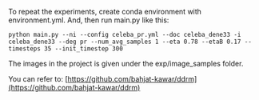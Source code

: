 To repeat the experiments, create conda environment with environment.yml. And, then run  main.py like this:

```
python main.py --ni --config celeba_pr.yml --doc celeba_dene33 -i celeba_dene33 --deg pr --num_avg_samples 1 --eta 0.78 --etaB 0.17 --timesteps 35 --init_timestep 300
```

The images in the project is given under the exp/image_samples folder.

You can refer to:
[https://github.com/bahjat-kawar/ddrm](https://github.com/bahjat-kawar/ddrm) 
